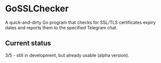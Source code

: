 # GoSSLChecker
A quick-and-dirty Go program that checks for SSL/TLS certificates expiry dates and reports them to the specified Telegram chat.

## Current status
3/5 - still in development, but already usable (alpha version).
